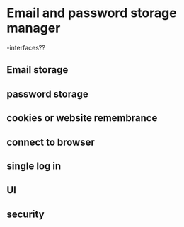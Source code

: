 # Email and password storage manager

-interfaces??

## Email storage

## password storage

## cookies or website remembrance

## connect to browser

## single log in

## UI

## security
